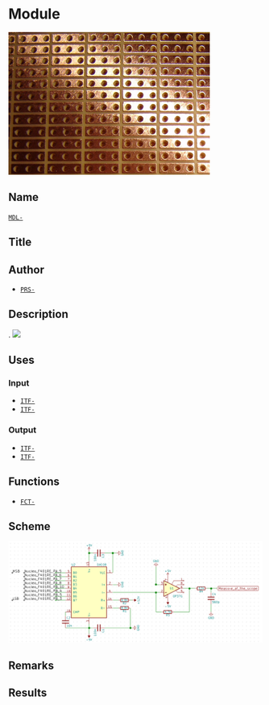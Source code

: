 # Module
![](viewme.png)

## Name
[`MDL-`]()

## Title


## Author
* [`PRS-`]()

## Description
.
![](./images/pulseb.png)

## Uses
### Input
* [`ITF-`]()
* [`ITF-`]()

### Output
* [`ITF-`]()
* [`ITF-`]()

## Functions
* [`FCT-`]()

## Scheme
![](./images/scheme.png)

## Remarks


## Results


